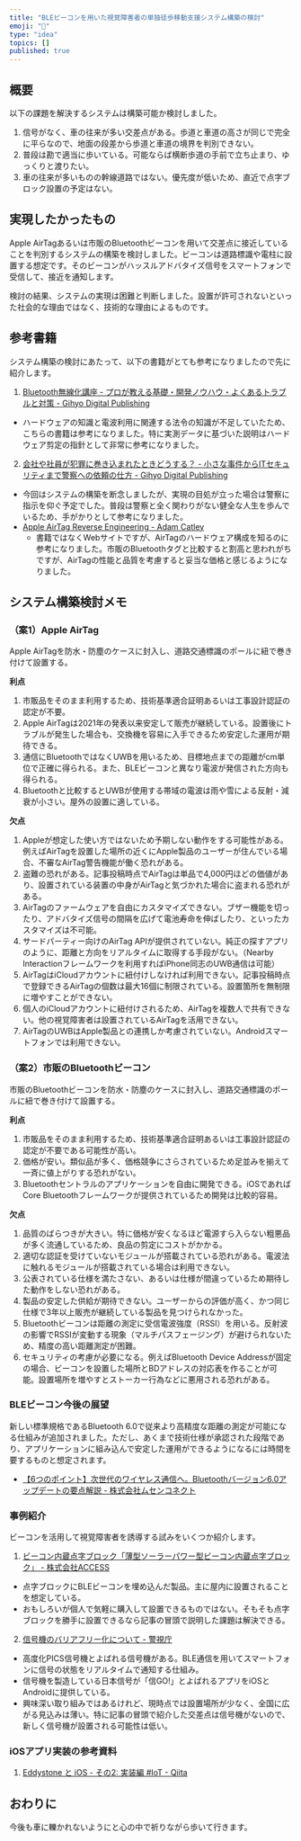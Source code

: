 ```yaml
---
title: "BLEビーコンを用いた視覚障害者の単独徒歩移動支援システム構築の検討"
emoji: "🕌"
type: "idea"
topics: []
published: true
---
```

## 概要

以下の課題を解決するシステムは構築可能か検討しました。

1. 信号がなく、車の往来が多い交差点がある。歩道と車道の高さが同じで完全に平らなので、地面の段差から歩道と車道の境界を判別できない。
2. 普段は勘で適当に歩いている。可能ならば横断歩道の手前で立ち止まり、ゆっくりと渡りたい。
3. 車の往来が多いものの幹線道路ではない。優先度が低いため、直近で点字ブロック設置の予定はない。

## 実現したかったもの

Apple AirTagあるいは市販のBluetoothビーコンを用いて交差点に接近していることを判別するシステムの構築を検討しました。ビーコンは道路標識や電柱に設置する想定です。そのビーコンがハッスルアドバタイズ信号をスマートフォンで受信して、接近を通知します。

検討の結果、システムの実現は困難と判断しました。設置が許可されないといった社会的な理由ではなく、技術的な理由によるものです。

## 参考書籍

システム構築の検討にあたって、以下の書籍がとても参考になりましたので先に紹介します。

1. [Bluetooth無線化講座 - プロが教える基礎・開発ノウハウ・よくあるトラブルと対策 - Gihyo Digital Publishing](https://gihyo.jp/dp/ebook/2024/978-4-297-14038-0)
  - ハードウェアの知識と電波利用に関連する法令の知識が不足していたため、こちらの書籍は参考になりました。特に実測データに基づいた説明はハードウェア剪定の指針として非常に参考になりました。
2. [会社や社員が犯罪に巻き込まれたときどうする？ - 小さな事件からITセキュリティまで警察への依頼の仕方 - Gihyo Digital Publishing](https://gihyo.jp/dp/ebook/2024/978-4-297-14231-5)
  - 今回はシステムの構築を断念しましたが、実現の目処が立った場合は警察に指示を仰ぐ予定でした。普段は警察と全く関わりがない健全な人生を歩んでいるため、手がかりとして参考になりました。
- [Apple AirTag Reverse Engineering - Adam Catley](https://adamcatley.com/AirTag.html)
  - 書籍ではなくWebサイトですが、AirTagのハードウェア構成を知るのに参考になりました。市販のBluetoothタグと比較すると割高と思われがちですが、AirTagの性能と品質を考慮すると妥当な価格と感じるようになりました。

## システム構築検討メモ

### （案1）Apple AirTag

Apple AirTagを防水・防塵のケースに封入し、道路交通標識のポールに紐で巻き付けて設置する。

**利点**

1. 市販品をそのまま利用するため、技術基準適合証明あるいは工事設計認証の認定が不要。
2. Apple AirTagは2021年の発表以来安定して販売が継続している。設置後にトラブルが発生した場合も、交換機を容易に入手できるため安定した運用が期待できる。
3. 通信にBluetoothではなくUWBを用いるため、目標地点までの距離がcm単位で正確に得られる。また、BLEビーコンと異なり電波が発信された方向も得られる。
4. Bluetoothと比較するとUWBが使用する帯域の電波は雨や雪による反射・減衰が小さい。屋外の設置に適している。

**欠点**

1. Appleが想定した使い方ではないため予期しない動作をする可能性がある。例えばAirTagを設置した場所の近くにApple製品のユーザーが住んでいる場合、不審なAirTag警告機能が働く恐れがある。
2. 盗難の恐れがある。記事投稿時点でAirTagは単品で4,000円ほどの価値があり、設置されている装置の中身がAirTagと気づかれた場合に盗まれる恐れがある。
3. AirTagのファームウェアを自由にカスタマイズできない。ブザー機能を切ったり、アドバタイズ信号の間隔を広げて電池寿命を伸ばしたり、といったカスタマイズは不可能。
4. サードパーティー向けのAirTag APIが提供されていない。純正の探すアプリのように、距離と方向をリアルタイムに取得する手段がない。（Nearby Interactionフレームワークを利用すればiPhone同志のUWB通信は可能）
5. AirTagはiCloudアカウントに紐付けしなければ利用できない。記事投稿時点で登録できるAirTagの個数は最大16個に制限されている。設置箇所を無制限に増やすことができない。
6. 個人のiCloudアカウントに紐付けされるため、AirTagを複数人で共有できない。他の視覚障害者は設置されているAirTagを活用できない。
7. AirTagのUWBはApple製品との連携しか考慮されていない。Androidスマートフォンでは利用できない。

### （案2）市販のBluetoothビーコン

市販のBluetoothビーコンを防水・防塵のケースに封入し、道路交通標識のポールに紐で巻き付けて設置する。

**利点**

1. 市販品をそのまま利用するため、技術基準適合証明あるいは工事設計認証の認定が不要である可能性が高い。
2. 価格が安い。類似品が多く、価格競争にさらされているため足並みを揃えて一斉に値上がりする恐れがない。
3. Bluetoothセントラルのアプリケーションを自由に開発できる。iOSであればCore Bluetoothフレームワークが提供されているため開発は比較的容易。

**欠点**

1. 品質のばらつきが大きい。特に価格が安くなるほど電源すら入らない粗悪品が多く流通しているため、良品の剪定にコストがかかる。
2. 適切な認証を受けていないモジュールが搭載されている恐れがある。電波法に触れるモジュールが搭載されている場合は利用できない。
3. 公表されている仕様を満たさない、あるいは仕様が間違っているため期待した動作をしない恐れがある。
4. 製品の安定した供給が期待できない。ユーザーからの評価が高く、かつ同じ仕様で3年以上販売が継続している製品を見つけられなかった。
5. Bluetoothビーコンは距離の測定に受信電波強度（RSSI）を用いる。反射波の影響でRSSIが変動する現象（マルチパスフェージング）が避けられないため、精度の高い距離測定が困難。
6. セキュリティの考慮が必要になる。例えばBluetooth Device Addressが固定の場合、ビーコンを設置した場所とBDアドレスの対応表を作ることが可能。設置場所を増やすとストーカー行為などに悪用される恐れがある。

### BLEビーコン今後の展望

新しい標準規格であるBluetooth 6.0で従来より高精度な距離の測定が可能になる仕組みが追加されました。ただし、あくまで技術仕様が承認された段階であり、アプリケーションに組み込んで安定した運用ができるようになるには時間を要するものと想定されます。

- [【6つのポイント】次世代のワイヤレス通信へ。Bluetoothバージョン6.0アップデートの要点解説 - 株式会社ムセンコネクト](https://www.musen-connect.co.jp/blog/course/trial-production/bluetooth-version-6-0-update-key-points/)

### 事例紹介

ビーコンを活用して視覚障害者を誘導する試みをいくつか紹介します。

1. [ビーコン内蔵点字ブロック「薄型ソーラーパワー型ビーコン内蔵点字ブロック」 - 株式会社ACCESS](https://www.access-company.com/products/iot/tactile-paving/)
  - 点字ブロックにBLEビーコンを埋め込んだ製品。主に屋内に設置されることを想定している。
  - おもしろいが個人で気軽に購入して設置できるものではない。そもそも点字ブロックを勝手に設置できるなら記事の冒頭で説明した課題は解決できる。
2. [信号機のバリアフリー化について - 警視庁](https://www.keishicho.metro.tokyo.lg.jp/kotsu/jikoboshi/koreisha/accessibility.html)
  - 高度化PICS信号機とよばれる信号機がある。BLE通信を用いてスマートフォンに信号の状態をリアルタイムで通知する仕組み。
  - 信号機を製造している日本信号が「信GO!」とよばれるアプリをiOSとAndroidに提供している。
  - 興味深い取り組みではあるけれど、現時点では設置場所が少なく、全国に広がる見込みは薄い。特に記事の冒頭で紹介した交差点は信号機がないので、新しく信号機が設置される可能性は低い。

### iOSアプリ実装の参考資料

1. [Eddystone と iOS - その2: 実装編 #IoT - Qiita](https://qiita.com/shu223/items/9ff648211af6554ebaf0)

## おわりに

今後も車に轢かれないようにと心の中で祈りながら歩いて行きます。

